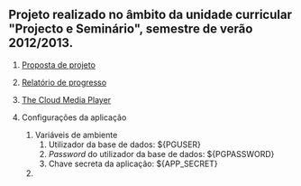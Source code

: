 ## Projeto realizado no âmbito da unidade curricular "Projecto e Seminário", semestre de verão 2012/2013.

1. [Proposta de projeto](https://www.dropbox.com/s/larslc6nq7cau5f/pp32186.pdf)
1. [Relatório de progresso](https://www.dropbox.com/s/8gjpnj9l9v25uo4/rp32186.pdf)
1. [The Cloud Media Player](http://thecloudmediaplayer.herokuapp.com)


1. Configurações da aplicação
	1. Variáveis de ambiente
		1. Utilizador da base de dados: ${PGUSER}
		1. _Password_ do utilizador da base de dados: ${PGPASSWORD}
		1. Chave secreta da aplicação: ${APP_SECRET}
	1. 

